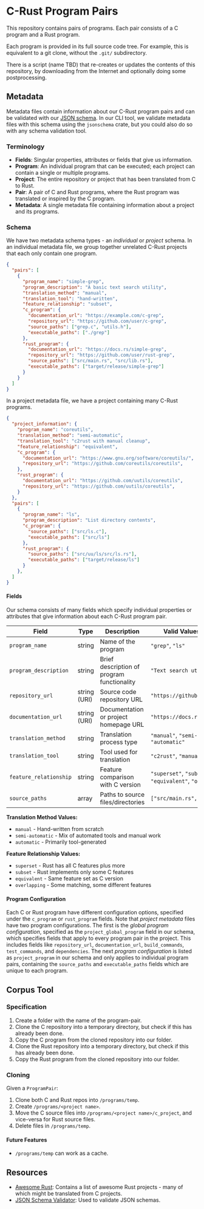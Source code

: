 # C-Rust Program Pairs

This repository contains pairs of programs.
Each pair consists of a C program and a Rust program.

Each program is provided in its full source code tree.  For example, this is equivalent to a git clone, without the `.git/` subdirectory.

There is a script (name TBD) that re-creates or updates the contents of this repository, by downloading from the Internet and optionally doing some postprocessing.

## Metadata

Metadata files contain information about our C-Rust program pairs and can be validated with our [JSON schema](./metadata/metadata.schema.json).
In our CLI tool, we validate metadata files with this schema using the `jsonschema` crate, but you could also do so with any schema validation tool.

### Terminology

- **Fields**: Singular properties, attributes or fields that give us information.
- **Program**: An individual program that can be executed; each project can contain a single or multiple programs.
- **Project**: The entire repository or project that has been translated from C to Rust.
- **Pair**: A pair of C and Rust programs, where the Rust program was translated or inspired by the C program.
- **Metadata**: A single metadata file containing information about a project and its programs.

### Schema

We have two metadata schema types - an *individual* or *project* schema. In an individual metadata file, we group together unrelated C-Rust projects that each only contain one program.

```json
{
  "pairs": [
    {
      "program_name": "simple-grep",
      "program_description": "A basic text search utility",
      "translation_method": "manual",
      "translation_tool": "hand-written",
      "feature_relationship": "subset",
      "c_program": {
        "documentation_url": "https://example.com/c-grep",
        "repository_url": "https://github.com/user/c-grep",
        "source_paths": ["grep.c", "utils.h"],
        "executable_paths": ["./grep"]
      },
      "rust_program": {
        "documentation_url": "https://docs.rs/simple-grep",
        "repository_url": "https://github.com/user/rust-grep",
        "source_paths": ["src/main.rs", "src/lib.rs"],
        "executable_paths": ["target/release/simple-grep"]
      }
    }
  ]
}
```

In a project metadata file, we have a project containing many C-Rust programs.

```json
{
  "project_information": {
    "program_name": "coreutils",
    "translation_method": "semi-automatic",
    "translation_tool": "c2rust with manual cleanup",
    "feature_relationship": "equivalent",
    "c_program": {
      "documentation_url": "https://www.gnu.org/software/coreutils/",
      "repository_url": "https://github.com/coreutils/coreutils",
    },
    "rust_program": {
      "documentation_url": "https://github.com/uutils/coreutils",
      "repository_url": "https://github.com/uutils/coreutils",
    }
  },
  "pairs": [
    {
      "program_name": "ls",
      "program_description": "List directory contents",
      "c_program": {
        "source_paths": ["src/ls.c"],
        "executable_paths": ["src/ls"]
      },
      "rust_program": {
        "source_paths": ["src/uu/ls/src/ls.rs"],
        "executable_paths": ["target/release/ls"]
      }
    },
  ]
}
```

#### Fields

Our schema consists of many fields which specify individual properties or attributes that give information about each C-Rust program pair.

| Field | Type | Description | Valid Values/Examples |
|-------|------|-------------|----------------------|
| `program_name` | string | Name of the program | `"grep"`, `"ls"` |
| `program_description` | string | Brief description of program functionality | `"Text search utility"` |
| `repository_url` | string (URI) | Source code repository URL | `"https://github.com/user/repo"` |
| `documentation_url` | string (URI) | Documentation or project homepage URL | `"https://docs.rs/crate"` |
| `translation_method` | string | Translation process type | `"manual"`, `"semi-automatic"`, `"automatic"` |
| `translation_tool` | string | Tool used for translation | `"c2rust"`, `"manual-rewrite"` |
| `feature_relationship` | string | Feature comparison with C version | `"superset"`, `"subset"`, `"equivalent"`, `"overlapping"` |
| `source_paths` | array | Paths to source files/directories | `["src/main.rs", "src/lib.rs"]` |

**Translation Method Values:**

- `manual` - Hand-written from scratch
- `semi-automatic` - Mix of automated tools and manual work
- `automatic` - Primarily tool-generated

**Feature Relationship Values:**

- `superset` - Rust has all C features plus more
- `subset` - Rust implements only some C features
- `equivalent` - Same feature set as C version
- `overlapping` - Some matching, some different features

#### Program Configuration

Each C or Rust program have different configuration options, specified under the `c_program` or `rust_program` fields. Note that *project metadata* files have two program configurations. The first is the *global program configuration*, specified as the `project_global_program` field in our schema, which specifies fields that apply to every program pair in the project. This includes fields like `repository_url`, `documentation_url`, `build_commands`, `test_commands`, and `dependencies`. The next *program configuration* is listed as `project_program` in our schema and only applies to individual program pairs, containing the `source_paths` and `executable_paths` fields which are unique to each program.

## Corpus Tool

### Specification

1. Create a folder with the name of the program-pair.
2. Clone the C repository into a temporary directory, but check if this has already been done.
3. Copy the C program from the cloned repository into our folder.
4. Clone the Rust repository into a temporary directory, but check if this has already been done.
5. Copy the Rust program from the cloned repository into our folder.

### Cloning

Given a `ProgramPair`:

1. Clone both C and Rust repos into `/programs/temp`.
2. Create `/programs/<project name>`.
3. Move the C source files into `/programs/<project name>/c_project`, and vice-versa for Rust source files.
4. Delete files in `/programs/temp`.

#### Future Features

- `/programs/temp` can work as a cache.

## Resources

- [Awesome Rust](https://github.com/rust-unofficial/awesome-rust): Contains a list of awesome Rust projects - many of which might be translated from C projects.
- [JSON Schema Validator](https://www.jsonschemavalidator.net/): Used to validate JSON schemas.
